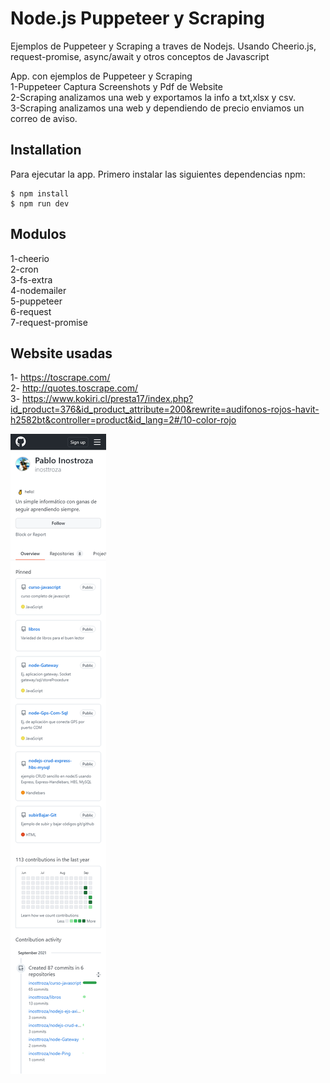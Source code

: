 # Node.js Puppeteer y Scraping

Ejemplos de Puppeteer y Scraping a traves de Nodejs. Usando Cheerio.js, request-promise, async/await 
y otros conceptos de Javascript<br>

App. con ejemplos de Puppeteer y Scraping<br>
1-Puppeteer Captura Screenshots y Pdf de Website <br>
2-Scraping analizamos una web y exportamos la info a  txt,xlsx y csv.<br>
3-Scraping analizamos una web y dependiendo de precio enviamos un correo de aviso.<br>


## Installation
Para ejecutar la app. Primero instalar las siguientes dependencias npm:

```
$ npm install
$ npm run dev
```

## Modulos
1-cheerio<br>
2-cron<br>
3-fs-extra<br>
4-nodemailer<br>
5-puppeteer<br>
6-request<br>
7-request-promise<br>

## Website usadas
1- https://toscrape.com/ <br>
2- http://quotes.toscrape.com/ <br>
3- https://www.kokiri.cl/presta17/index.php?id_product=376&id_product_attribute=200&rewrite=audifonos-rojos-havit-h2582bt&controller=product&id_lang=2#/10-color-rojo <br>

![Screenshot](puppeteer-files/screenshot.png)


